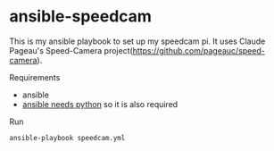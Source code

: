 # ansible-speedcam

This is my ansible playbook to set up my speedcam pi. It uses Claude Pageau's Speed-Camera project(https://github.com/pageauc/speed-camera).

Requirements
* ansible
* [ansible needs python](http://docs.ansible.com/ansible/intro_installation.html#control-machine-requirements) so it is also required

Run
```
ansible-playbook speedcam.yml
```
